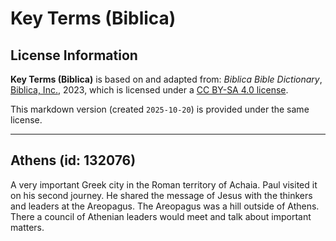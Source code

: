# Key Terms (Biblica)

## License Information

**Key Terms (Biblica)** is based on and adapted from: _Biblica Bible Dictionary_, [Biblica, Inc.](https://www.biblica.com/), 2023, which is licensed under a [CC BY-SA 4.0 license](https://creativecommons.org/licenses/by-sa/4.0/legalcode.en).

This markdown version (created `2025-10-20`) is provided under the same license.



--------------------------------

## Athens (id: 132076)

A very important Greek city in the Roman territory of Achaia. Paul visited it on his second journey. He shared the message of Jesus with the thinkers and leaders at the Areopagus. The Areopagus was a hill outside of Athens. There a council of Athenian leaders would meet and talk about important matters.


